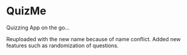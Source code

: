 # QuizMe
Quizzing App on the go...

Reuploaded with the new name because of name conflict.
Added new features such as randomization of questions.
